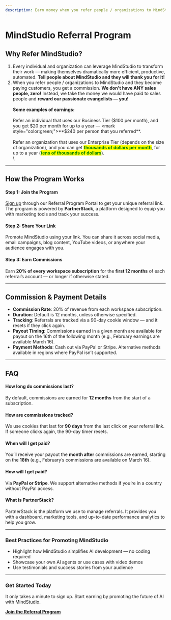```yaml
---
description: Earn money when you refer people / organizations to MindStudio
---
```


# MindStudio Referral Program

## **Why Refer MindStudio?**

1. Every individual and organization can leverage MindStudio to transform their work — making themselves dramatically more efficient, productive, automated. **Tell people about MindStudio and they will thank you for it!**
2. When you refer people / organizations to MindStudio and they become paying customers, you get a commission. **We don't have ANY sales people, zero!** Instead, we take the money we would have paid to sales people and **reward our passionate evangelists — you!**\
   \
   **Some examples of earnings:**\
   \
   Refer an individual that uses our Business Tier ($100 per month), and you get $20 per month for up to a year — <mark style="color:green;">**$240 per person that you referred**</mark>.\
   \
   Refer an organization that uses our Enterprise Tier (depends on the size of organization), and you can get <mark style="color:green;">**thousands of dollars per month**</mark>, for up to a year (<mark style="color:green;">**tens of thousands of dollars**</mark>).\
   \


***

## **How the Program Works**

#### **Step 1: Join the Program**

[Sign up](https://mindstudio.partnerstack.com/) through our Referral Program Portal to get your unique referral link. The program is powered by **PartnerStack**, a platform designed to equip you with marketing tools and track your success.

#### **Step 2: Share Your Link**

Promote MindStudio using your link. You can share it across social media, email campaigns, blog content, YouTube videos, or anywhere your audience engages with you.

#### **Step 3: Earn Commissions**

Earn **20% of every workspace subscription** for the **first 12 months** of each referral’s account — or longer if otherwise stated.

***

## **Commission & Payment Details**

* **Commission Rate**: 20% of revenue from each workspace subscription.
* **Duration**: Default is 12 months, unless otherwise specified.
* **Tracking**: Referrals are tracked via a 90-day cookie window — and it resets if they click again.
* **Payout Timing**: Commissions earned in a given month are available for payout on the 16th of the following month (e.g., February earnings are available March 16).
* **Payment Methods**: Cash out via PayPal or Stripe. Alternative methods available in regions where PayPal isn’t supported.

***

## **FAQ**

#### How long do commissions last?

By default, commissions are earned for **12 months** from the start of a subscription.&#x20;

#### How are commissions tracked?

We use cookies that last for **90 days** from the last click on your referral link. If someone clicks again, the 90-day timer resets.

#### When will I get paid?

You’ll receive your payout the **month after** commissions are earned, starting on the **16th** (e.g., February’s commissions are available on March 16).

#### How will I get paid?

Via **PayPal or Stripe**. We support alternative methods if you’re in a country without PayPal access.

#### What is PartnerStack?

PartnerStack is the platform we use to manage referrals. It provides you with a dashboard, marketing tools, and up-to-date performance analytics to help you grow.

***

### **Best Practices for Promoting MindStudio**

* Highlight how MindStudio simplifies AI development — no coding required
* Showcase your own AI agents or use cases with video demos
* Use testimonials and success stories from your audience

***

### **Get Started Today**

It only takes a minute to sign up. Start earning by promoting the future of AI with MindStudio.

[**Join the Referral Program**](https://mindstudio.partnerstack.com)
